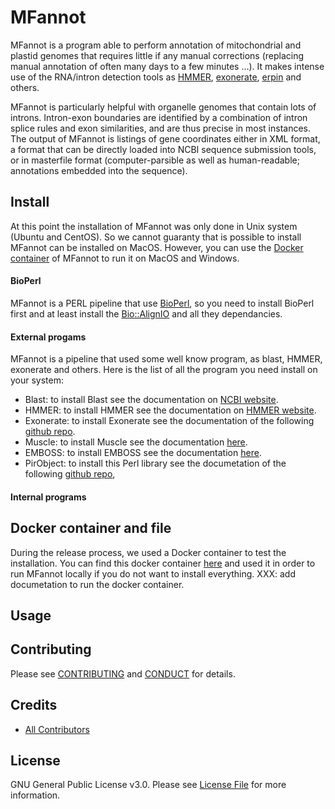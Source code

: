 # MFannot

MFannot is a program able to perform annotation of mitochondrial and plastid genomes that requires little if any manual corrections (replacing manual annotation of often many days to a few minutes ...).
It makes intense use of the RNA/intron detection tools as [HMMER](http://hmmer.org/), [exonerate](https://github.com/nathanweeks/exonerate), [erpin](https://bioinformatics.ca/links_directory/tool/9822/erpin) and others.

MFannot is particularly helpful with organelle genomes that contain lots of introns. Intron-exon boundaries are identified by a combination of intron splice rules and exon similarities, and are thus precise in most instances. The output of MFannot is listings of gene coordinates either in XML format, a format that can be directly loaded into NCBI sequence submission tools, or in masterfile format (computer-parsible as well as human-readable; annotations embedded into the sequence).

## Install

At this point the installation of MFannot was only done in Unix system (Ubuntu and CentOS). So we cannot guaranty that is possible to install MFannot can be installed on MacOS. 
However, you can use the [Docker container](XXX) of MFannot to run it on MacOS and Windows.

#### BioPerl

MFannot is a PERL pipeline that use [BioPerl](http://bioperl.org/), so you need to install BioPerl first and at least install the [Bio::AlignIO](http://search.cpan.org/dist/BioPerl/Bio/AlignIO.pm) and all they dependancies.

#### External progams

MFannot is a pipeline that used some well know program, as blast, HMMER, exonerate and others.
Here is the list of all the program you need install on your system:

- Blast: to install Blast see the documentation on [NCBI website](http://www.ncbi.nlm.nih.gov/guide/howto/run-blast-local/).
- HMMER: to install HMMER see the documentation on [HMMER website](http://hmmer.org/download.html).
- Exonerate: to install Exonerate see the documentation of the following [github repo](https://github.com/nathanweeks/exonerate).
- Muscle: to install Muscle see the documentation [here](http://www.drive5.com/muscle/).
- EMBOSS: to install EMBOSS see the documentation [here](http://emboss.sourceforge.net/download/#Stable/).
- PirObject: to install this Perl library see the documetation of the following [github repo](https://github.com/prioux/PirObject),

#### Internal programs

## Docker container and file

During the release process, we used a Docker container to test the installation. You can find this docker container [here](XXX) and used it in order to run MFannot locally if you do not want to install everything. 
XXX: add documetation to run the docker container.

## Usage


## Contributing

Please see [CONTRIBUTING](CONTRIBUTING.md) and [CONDUCT](CONDUCT.md) for details.

## Credits

- [All Contributors](https://github.com/natacha-beck/bf-umac/graphs/contributors)

## License

GNU General Public License v3.0. Please see [License File](LICENSE.md) for more information.
